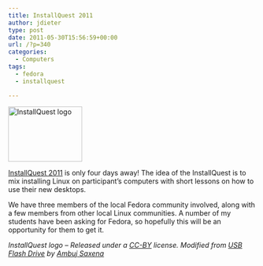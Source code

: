 ```yaml
---
title: InstallQuest 2011
author: jdieter
type: post
date: 2011-05-30T15:56:59+00:00
url: /?p=340
categories:
  - Computers
tags:
  - fedora
  - installquest

---
```

[<img src="http://cedarandthistle.files.wordpress.com/2011/05/usb.png?w=150" alt="InstallQuest logo" title="InstallQuest logo" width="150" height="112" class="alignleft size-thumbnail wp-image-341" srcset="/images/2011/05/usb.png 1024w, /images/2011/05/usb-300x225.png 300w, /images/2011/05/usb-768x576.png 768w" sizes="(max-width: 150px) 100vw, 150px" />][1]

[InstallQuest 2011][2] is only four days away! The idea of the InstallQuest is to mix installing Linux on participant&#8217;s computers with short lessons on how to use their new desktops.

We have three members of the local Fedora community involved, along with a few members from other local Linux communities. A number of my students have been asking for Fedora, so hopefully this will be an opportunity for them to get it.

_InstallQuest logo &#8211; Released under a [CC-BY][3] license. Modified from [USB Flash Drive][4] by [Ambuj Saxena][5]_

 [1]: http://cedarandthistle.files.wordpress.com/2011/05/usb.png
 [2]: http://www.installquest.net
 [3]: http://creativecommons.org/licenses/by/3.0/
 [4]: http://www.flickr.com/photos/ambuj/345356294
 [5]: http://www.flickr.com/photos/ambuj/